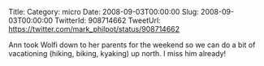 Title: 
Category: micro
Date: 2008-09-03T00:00:00
Slug: 2008-09-03T00:00:00
TwitterId: 908714662
TweetUrl: https://twitter.com/mark_philpot/status/908714662

Ann took Wolfi down to her parents for the weekend so we can do a bit of vacationing (hiking, biking, kyaking) up north. I miss him already!